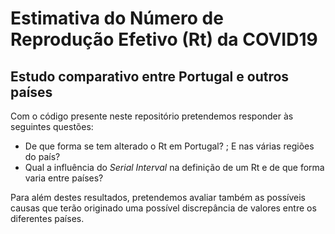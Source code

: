 # **Estimativa do Número de Reprodução Efetivo (Rt) da COVID19**
## Estudo comparativo entre Portugal e outros países

Com o código presente neste repositório pretendemos responder às seguintes questões: 
- De que forma se tem alterado o Rt em Portugal? ; E nas várias regiões do país?
- Qual a influência do *Serial Interval* na definição de um Rt e de que forma varia entre países?

Para além destes resultados, pretendemos avaliar também as possíveis causas que terão originado uma possível discrepância de valores entre os diferentes países. 
